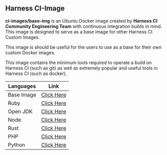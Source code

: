## Harness CI-Image

**ci-images/base-img** is an Ubuntu Docker image created by **Harness CI Community Engineering Team** with continuous integration builds in mind. This image is designed to serve as a base image for other Harness CI Custom Images.

This image is should be useful for the users to use as a base for their own custom Docker images.

This image contains the minimum tools required to operate a build on Harness CI (such as git) as well as extremely popular and useful tools in Harness CI (such as docker).

| Languages | Link |
| --- | --- |
|Base Image| [Click Here](https://github.com/krishi0408/harness-ci-image/blob/main/base-image/22.04/Dockerfile) 
|Ruby|[Click Here](https://github.com/krishi0408/harness-ci-image/blob/main/custom-images/ruby/Dockerfile) |
|Open JDK| [Click Here](https://github.com/krishi0408/harness-ci-image/blob/main/custom-images/openjdk/Dockerfile) |
|Node| [Click Here](https://github.com/krishi0408/harness-ci-image/blob/main/custom-images/node/Dockerfile) 
|Rust| [Click Here](https://github.com/krishi0408/harness-ci-image/blob/main/custom-images/rust/Dockerfile) |
|PHP| [Click Here](https://github.com/krishi0408/harness-ci-image/blob/main/custom-images/php/Dockerfile) |
|Python| [Click Here](https://github.com/krishi0408/harness-ci-image/blob/main/custom-images/python/Dockerfile) |
